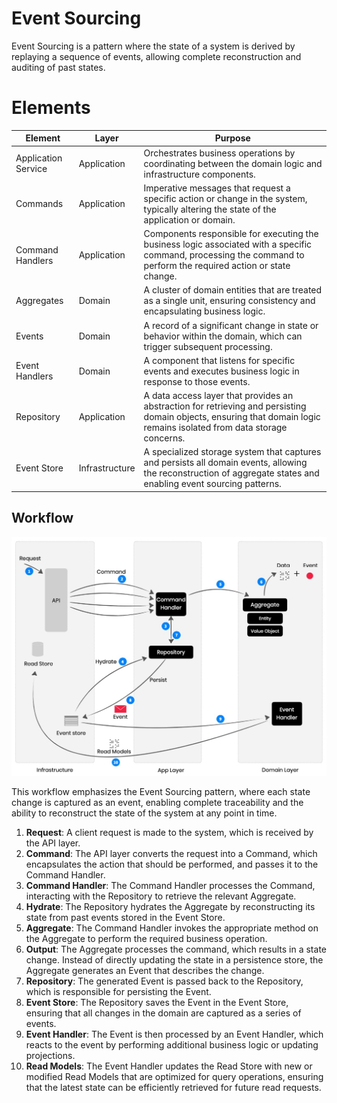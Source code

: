 # Event Sourcing

Event Sourcing is a pattern where the state of a system is derived by replaying
a sequence of events, allowing complete reconstruction and auditing of past
states.

# Elements

| Element | Layer | Purpose  |
| ------- | ----- | -------  |
| Application Service | Application | Orchestrates business operations by coordinating between the domain logic and infrastructure components. |
| Commands | Application | Imperative messages that request a specific action or change in the system, typically altering the state of the application or domain. |
| Command Handlers | Application | Components responsible for executing the business logic associated with a specific command, processing the command to perform the required action or state change. |
| Aggregates | Domain | A cluster of domain entities that are treated as a single unit, ensuring consistency and encapsulating business logic. |
| Events | Domain | A record of a significant change in state or behavior within the domain, which can trigger subsequent processing. |
| Event Handlers | Domain | A component that listens for specific events and executes business logic in response to those events. |
| Repository | Application | A data access layer that provides an abstraction for retrieving and persisting domain objects, ensuring that domain logic remains isolated from data storage concerns. |
| Event Store | Infrastructure | A specialized storage system that captures and persists all domain events, allowing the reconstruction of aggregate states and enabling event sourcing patterns. |


## Workflow

![Event Sourcing](../images/es-workflow.jpg)

This workflow emphasizes the Event Sourcing pattern, where each state change
is captured as an event, enabling complete traceability and the ability to
reconstruct the state of the system at any point in time.

1. **Request**: A client request is made to the system, which is received by the API layer.
2. **Command**: The API layer converts the request into a Command, which encapsulates the action that should be performed, and passes it to the Command Handler.
3. **Command Handler**: The Command Handler processes the Command, interacting with the Repository to retrieve the relevant Aggregate.
4. **Hydrate**: The Repository hydrates the Aggregate by reconstructing its state from past events stored in the Event Store.
5. **Aggregate**: The Command Handler invokes the appropriate method on the Aggregate to perform the required business operation.
6. **Output**: The Aggregate processes the command, which results in a state change. Instead of directly updating the state in a persistence store, the Aggregate generates an Event that describes the change.
7. **Repository**: The generated Event is passed back to the Repository, which is responsible for persisting the Event.
8. **Event Store**: The Repository saves the Event in the Event Store, ensuring that all changes in the domain are captured as a series of events.
9. **Event Handler**: The Event is then processed by an Event Handler, which reacts to the event by performing additional business logic or updating projections.
10. **Read Models**: The Event Handler updates the Read Store with new or modified Read Models that are optimized for query operations, ensuring that the latest state can be efficiently retrieved for future read requests.